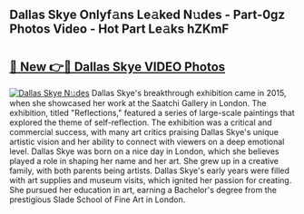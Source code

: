 ## Dallas Skye Onlyf𝚊ns Le𝚊ked N𝚞des - Part-0gz Photos Video - Hot Part Le𝚊ks hZKmF

# <h2><a href="http://ab32243.deff.icu/?id=Dallas+Skye">🔗 New 👉🔴 Dallas Skye VIDEO Photos</a></h2>

[![Dallas Skye N𝚞des](https://i.imgur.com/rIISA9y.gif)](http://ab32243.deff.icu/?id=Dallas+Skye)
Dallas Skye's breakthrough exhibition came in 2015, when she showcased her work at the Saatchi Gallery in London. The exhibition, titled "Reflections," featured a series of large-scale paintings that explored the theme of self-reflection. The exhibition was a critical and commercial success, with many art critics praising Dallas Skye's unique artistic vision and her ability to connect with viewers on a deep emotional level. Dallas Skye was born on a nice day in London, which she believes played a role in shaping her name and her art. She grew up in a creative family, with both parents being artists. Dallas Skye's early years were filled with art supplies and museum visits, which ignited her passion for creating. She pursued her education in art, earning a Bachelor's degree from the prestigious Slade School of Fine Art in London.

